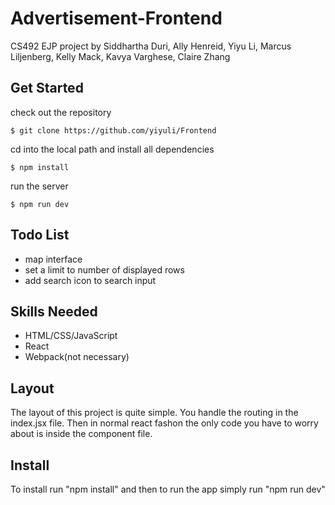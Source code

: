 # Advertisement-Frontend
CS492 EJP project by Siddhartha Duri, Ally Henreid, Yiyu Li, Marcus Liljenberg, Kelly Mack, Kavya Varghese, Claire Zhang

## Get Started
check out the repository
```
$ git clone https://github.com/yiyuli/Frontend
```
cd into the local path and install all dependencies
```
$ npm install
```
run the server
```
$ npm run dev
```

## Todo List
* map interface
* set a limit to number of displayed rows
* add search icon to search input

## Skills Needed
* HTML/CSS/JavaScript
* React
* Webpack(not necessary)

## Layout
The layout of this project is quite simple. You handle the routing in the index.jsx file. Then in normal react fashon the only code you have to worry about is inside the component file. 

## Install
To install run "npm install" and then to run the app simply run "npm run dev"
